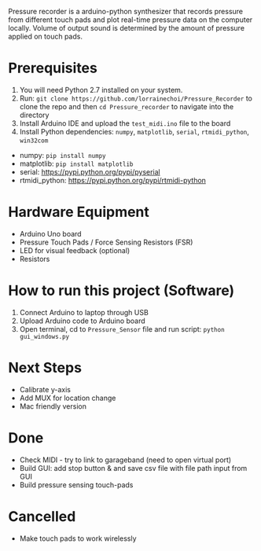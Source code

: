 Pressure recorder is a arduino-python synthesizer that records pressure from different touch pads and plot real-time pressure data on the computer locally. Volume of output sound is determined by the amount of pressure applied on touch pads.

# Prerequisites
1. You will need Python 2.7 installed on your system.
2. Run: `git clone https://github.com/lorrainechoi/Pressure_Recorder` to clone the repo and then `cd Pressure_recorder` to navigate into the directory
3. Install Arduino IDE and upload the `test_midi.ino` file to the board
4. Install Python dependencies: `numpy`, `matplotlib`, `serial`, `rtmidi_python`, `win32com`
  * numpy: `pip install numpy`
  * matplotlib: `pip install matplotlib`
  * serial: https://pypi.python.org/pypi/pyserial
  * rtmidi_python: https://pypi.python.org/pypi/rtmidi-python

# Hardware Equipment
* Arduino Uno board
* Pressure Touch Pads / Force Sensing Resistors (FSR)
* LED for visual feedback (optional)
* Resistors

# How to run this project (Software)
1. Connect Arduino to laptop through USB
2. Upload Arduino code to Arduino board
3. Open terminal, cd to `Pressure_Sensor` file and run script: `python gui_windows.py`
<!-- 4. ctrl+C to terminate python script -->


# Next Steps
* Calibrate y-axis
* Add MUX for location change
* Mac friendly version

# Done
* Check MIDI - try to link to garageband (need to open virtual port)
* Build GUI: add stop button & and save csv file with file path input from GUI
* Build pressure sensing touch-pads

# Cancelled
* Make touch pads to work wirelessly
